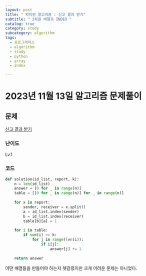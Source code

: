 ```yaml
---
layout: post
title: " 파이썬 알고리즘 : 신고 결과 받기"
subtitle: " 2차원 배열과 INDEX "
catalog: true
category: study
subcategory: algorithm
tags:
  - 프로그래머스
  - algorithm
  - study
  - python
  - array
  - index

---
```


# 2023년 11월 13일 알고리즘 문제풀이

## 문제

[신고 결과 받기](https://school.programmers.co.kr/learn/courses/30/lessons/92334)

### 난이도

Lv.1

### 코드

```python
def solution(id_list, report, k):
    n = len(id_list)
    answer = [0 for _ in range(n)]
    table = [[0 for _ in range(n)] for _ in range(n)]
    
    for x in report:
        sender, receiver = x.split()
        a = id_list.index(sender)
        b = id_list.index(receiver)
        table[b][a] = 1
        
    for i in table:
        if sum(i) >= k:
            for j in range(len(i)):
                if i[j]:
                    answer[j] += 1
            
    return answer
```

 어떤 배열들을 만들어야 하는지 헷갈렸지만 크게 어려운 문제는 아니었다.